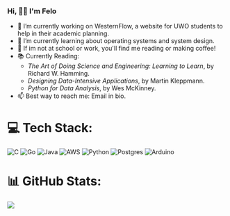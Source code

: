### Hi, 👋😁 I'm Felo


- 🔭 I’m currently working on WesternFlow, a website for UWO students to help in their academic planning.
- 🌱 I’m currently learning about operating systems and system design.
- 🤔 If im not at school or work, you'll find me reading or making coffee!
- 📚 Currently Reading: 
  - _The Art of Doing Science and Engineering: Learning to Learn_, by Richard W. Hamming.
  - _Designing Data-Intensive Applications_, by Martin Kleppmann.
  - _Python for Data Analysis_, by Wes McKinney.
- 📫 Best way to reach me: Email in bio.

# 💻 Tech Stack:
![C](https://img.shields.io/badge/c-%2300599C.svg?style=for-the-badge&logo=c&logoColor=white) ![Go](https://img.shields.io/badge/go-%2300ADD8.svg?style=for-the-badge&logo=go&logoColor=white) ![Java](https://img.shields.io/badge/java-%23ED8B00.svg?style=for-the-badge&logo=java&logoColor=white) ![AWS](https://img.shields.io/badge/AWS-%23FF9900.svg?style=for-the-badge&logo=amazon-aws&logoColor=white) ![Python](https://img.shields.io/badge/python-3670A0?style=for-the-badge&logo=python&logoColor=ffdd54) ![Postgres](https://img.shields.io/badge/postgres-%23316192.svg?style=for-the-badge&logo=postgresql&logoColor=white) ![Arduino](https://img.shields.io/badge/-Arduino-00979D?style=for-the-badge&logo=Arduino&logoColor=white)
# 📊 GitHub Stats:
![](https://github-readme-streak-stats.herokuapp.com/?user=FTadros&theme=tokyonight&hide_border=false)<br/>
<!-- Proudly created with GPRM ( https://gprm.itsvg.in ) -->
